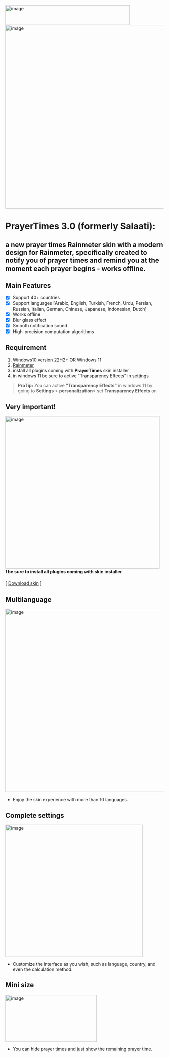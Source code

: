 <img width="396" height="63" alt="image" src="https://github.com/user-attachments/assets/5ab6a6a5-ae91-47d5-b08f-959141eb5ba1" /> <br>
<img width="714" height="583" alt="image" src="https://github.com/user-attachments/assets/b4340fed-2a97-4a76-8113-461d4bec4300" /> <br>

# PrayerTimes 3.0 (formerly Salaati):
## a new prayer times Rainmeter skin with a modern design for Rainmeter, specifically created to notify you of prayer times and remind you at the moment each prayer begins - works offline. 

## Main Features

 - [x] Support 40+ countries
 - [x] Support languages [Arabic, English, Turkish, French, Urdu, Persian, Russian, Italian, German, Chinese, Japanese, Indonesian, Dutch]
 - [x] Works offline
 - [x] Blur glass effect
 - [x] Smooth notification sound
 - [x] High-precision computation algorithms

## Requirement 

 1. Windows10 version 22H2+ OR Windows 11
 2. [Rainmeter](https://www.rainmeter.net/) 
 3. install all plugins coming with **PrayerTimes** skin installer
 4. in windows 11 be sure to active "Transparency Effects" in settings 

> **ProTip:** You can active **"Transparency Effects"** in windows 11 by going to **Settings** > **personalization**> set **Transparency Effects** on

## Very important!
<img width="491" height="485" alt="image" src="https://github.com/user-attachments/assets/c0aa6ef0-8c76-45fc-82c3-28b05b7773ae" /><br>
   **❗️ be sure to install all plugins coming with skin installer**

[ [Download skin](https://github.com/m7slm/Prayer-Times/releases/download/v3.0/PrayerTimes_3.0.rmskin) ]

## Multilanguage
<img width="714" height="583" alt="image" src="https://github.com/user-attachments/assets/b4340fed-2a97-4a76-8113-461d4bec4300" /> <br>
 - Enjoy the skin experience with more than 10 languages.
   

## Complete settings
<img width="437" height="420" alt="image" src="https://github.com/user-attachments/assets/199eecd0-bbc0-422c-bd4c-8ea1db1d3b13" /><br>
 - Customize the interface as you wish, such as language, country, and even the calculation method.

## Mini size 
<img width="290" height="150" alt="image" src="https://github.com/user-attachments/assets/1e48dabe-f159-41c0-b63c-8a2339ee324a" /><br>
 - You can hide prayer times and just show the remaining prayer time.
